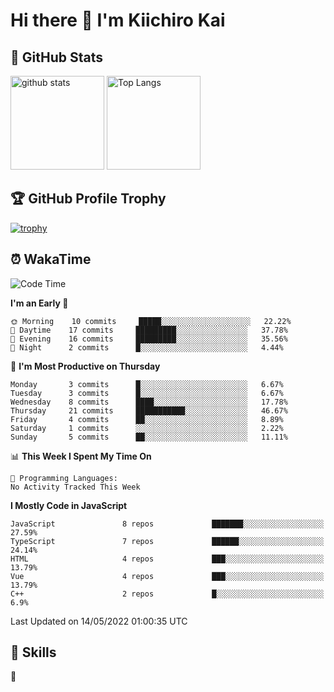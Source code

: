 # Hi there 👋 I'm Kiichiro Kai

## 💎 GitHub Stats
<p align="left"> 
  <img alt="github stats" height="150px" src="https://github-readme-stats.vercel.app/api?username=kiichiro3290&theme=onedark&show_icons=ture" />
    <img alt="Top Langs" height="150px" src="https://github-readme-stats.vercel.app/api/top-langs/?username=kiichiro3290&layout=compact&show_icons=true&theme=onedark" />
</p>

## 🏆 GitHub Profile Trophy
[![trophy](https://github-profile-trophy.vercel.app/?username=kiichiro3290&theme=onedark&column=7
)](https://github.com/ryo-ma/github-profile-trophy)

## ⏰ WakaTime
<!--START_SECTION:waka-->
![Code Time](http://img.shields.io/badge/Code%20Time-0%20secs-blue)

**I'm an Early 🐤** 

```text
🌞 Morning    10 commits     █████░░░░░░░░░░░░░░░░░░░░   22.22% 
🌆 Daytime    17 commits     █████████░░░░░░░░░░░░░░░░   37.78% 
🌃 Evening    16 commits     █████████░░░░░░░░░░░░░░░░   35.56% 
🌙 Night      2 commits      █░░░░░░░░░░░░░░░░░░░░░░░░   4.44%

```
📅 **I'm Most Productive on Thursday** 

```text
Monday       3 commits      █░░░░░░░░░░░░░░░░░░░░░░░░   6.67% 
Tuesday      3 commits      █░░░░░░░░░░░░░░░░░░░░░░░░   6.67% 
Wednesday    8 commits      ████░░░░░░░░░░░░░░░░░░░░░   17.78% 
Thursday     21 commits     ███████████░░░░░░░░░░░░░░   46.67% 
Friday       4 commits      ██░░░░░░░░░░░░░░░░░░░░░░░   8.89% 
Saturday     1 commits      ░░░░░░░░░░░░░░░░░░░░░░░░░   2.22% 
Sunday       5 commits      ██░░░░░░░░░░░░░░░░░░░░░░░   11.11%

```


📊 **This Week I Spent My Time On** 

```text
💬 Programming Languages: 
No Activity Tracked This Week

```

**I Mostly Code in JavaScript** 

```text
JavaScript               8 repos             ███████░░░░░░░░░░░░░░░░░░   27.59% 
TypeScript               7 repos             ██████░░░░░░░░░░░░░░░░░░░   24.14% 
HTML                     4 repos             ███░░░░░░░░░░░░░░░░░░░░░░   13.79% 
Vue                      4 repos             ███░░░░░░░░░░░░░░░░░░░░░░   13.79% 
C++                      2 repos             █░░░░░░░░░░░░░░░░░░░░░░░░   6.9%

```



 Last Updated on 14/05/2022 01:00:35 UTC
<!--END_SECTION:waka-->

## 🧰 Skills
<p align="left"> 🏐 </p> 
